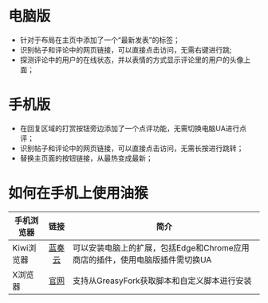 # 电脑版
* 针对于布局在主页中添加了一个“最新发表”的标签；
* 识别帖子和评论中的网页链接，可以直接点击访问，无需右键进行跳;
* 探测评论中的用户的在线状态，并以表情的方式显示评论里的用户的头像上面；
# 手机版
* 在回复区域的打赏按钮旁边添加了一个点评功能，无需切换电脑UA进行点评；
* 识别帖子和评论中的网页链接，可以直接点击访问，无需长按进行跳转；
* 替换主页面的按钮链接，从最热变成最新；
# 如何在手机上使用油猴
手机浏览器|链接|简介
--|:--:|--
Kiwi浏览器|[蓝奏云](https://baiqi.lanzous.com/iby71sb)|可以安装电脑上的扩展，包括Edge和Chrome应用商店的插件，使用电脑版插件需切换UA
X浏览器|[官网](https://www.xbext.com/)|支持从GreasyFork获取脚本和自定义脚本进行安装

